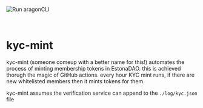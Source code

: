 
![Run aragonCLI](https://github.com/aracred/AraCred/workflows/Run%20aragonCLI/badge.svg)

<br>

# kyc-mint
kyc-mint (someone comeup with a better name for this!) automates the process of minting membership tokens in EstonaDAO. this is achieved thorugh the magic of GitHub actions. every hour KYC mint runs, if there are new whitelisted members then it mints tokens for them. 

kyc-mint assumes the verification service can append to the `./log/kyc.json` file